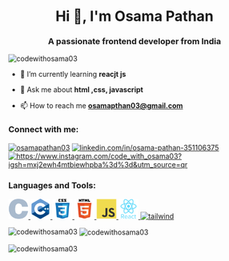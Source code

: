 <h1 align="center">Hi 👋, I'm Osama Pathan</h1>
<h3 align="center">A passionate frontend developer from India</h3>

<p align="left"> <img src="https://komarev.com/ghpvc/?username=codewithosama03&label=Profile%20views&color=0e75b6&style=flat" alt="codewithosama03" /> </p>

- 🌱 I’m currently learning **reacjt js**

- 💬 Ask me about **html ,css, javascript**

- 📫 How to reach me **osamapthan03@gmail.com**

<h3 align="left">Connect with me:</h3>
<p align="left">
<a href="https://twitter.com/osamapathan03" target="blank"><img align="center" src="https://raw.githubusercontent.com/rahuldkjain/github-profile-readme-generator/master/src/images/icons/Social/twitter.svg" alt="osamapathan03" height="30" width="40" /></a>
<a href="linkedin.com/in/osama-pathan-351106375" target="blank"><img align="center" src="https://raw.githubusercontent.com/rahuldkjain/github-profile-readme-generator/master/src/images/icons/Social/linked-in-alt.svg" alt="linkedin.com/in/osama-pathan-351106375" height="30" width="40" /></a>
<a href="https://www.instagram.com/code_with_osama03?igsh=MXJ2eWh4MTBieWhpbA%3D%3D&utm_source=qr" target="blank"><img align="center" src="https://raw.githubusercontent.com/rahuldkjain/github-profile-readme-generator/master/src/images/icons/Social/instagram.svg" alt="https://www.instagram.com/code_with_osama03?igsh=mxj2ewh4mtbiewhpba%3d%3d&utm_source=qr" height="30" width="40" /></a>
</p>

<h3 align="left">Languages and Tools:</h3>
<p align="left"> <a href="https://www.cprogramming.com/" target="_blank" rel="noreferrer"> <img src="https://raw.githubusercontent.com/devicons/devicon/master/icons/c/c-original.svg" alt="c" width="40" height="40"/> </a> <a href="https://www.w3schools.com/cpp/" target="_blank" rel="noreferrer"> <img src="https://raw.githubusercontent.com/devicons/devicon/master/icons/cplusplus/cplusplus-original.svg" alt="cplusplus" width="40" height="40"/> </a> <a href="https://www.w3schools.com/css/" target="_blank" rel="noreferrer"> <img src="https://raw.githubusercontent.com/devicons/devicon/master/icons/css3/css3-original-wordmark.svg" alt="css3" width="40" height="40"/> </a> <a href="https://www.w3.org/html/" target="_blank" rel="noreferrer"> <img src="https://raw.githubusercontent.com/devicons/devicon/master/icons/html5/html5-original-wordmark.svg" alt="html5" width="40" height="40"/> </a> <a href="https://developer.mozilla.org/en-US/docs/Web/JavaScript" target="_blank" rel="noreferrer"> <img src="https://raw.githubusercontent.com/devicons/devicon/master/icons/javascript/javascript-original.svg" alt="javascript" width="40" height="40"/> </a> <a href="https://reactjs.org/" target="_blank" rel="noreferrer"> <img src="https://raw.githubusercontent.com/devicons/devicon/master/icons/react/react-original-wordmark.svg" alt="react" width="40" height="40"/> </a> <a href="https://tailwindcss.com/" target="_blank" rel="noreferrer"> <img src="https://www.vectorlogo.zone/logos/tailwindcss/tailwindcss-icon.svg" alt="tailwind" width="40" height="40"/> </a> </p>

<p><img align="left" src="https://github-readme-stats.vercel.app/api/top-langs?username=codewithosama03&show_icons=true&locale=en&layout=compact" alt="codewithosama03" /></p>

<p>&nbsp;<img align="center" src="https://github-readme-stats.vercel.app/api?username=codewithosama03&show_icons=true&locale=en" alt="codewithosama03" /></p>

<p><img align="center" src="https://github-readme-streak-stats.herokuapp.com/?user=codewithosama03&" alt="codewithosama03" /></p>
